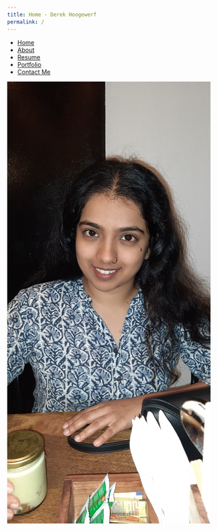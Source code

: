 ```yaml
---
title: Home - Derek Hoogewerf
permalink: /
---
```


- [Home](/docs/)
- [About](/docs/about)
- [Resume](#)
- [Portfolio](#)
- [Contact Me](/docs/contact)

![My Girlfriend][id]

[id]: /docs/assets/media/20231108_204331.jpg "Vanashree"